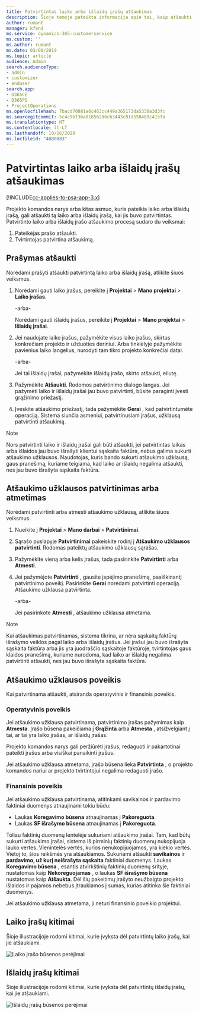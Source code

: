 ```yaml
---
title: Patvirtintas laiko arba išlaidų įrašų atšaukimas
description: Šioje temoje pateikta informacija apie tai, kaip atšaukti anksčiau patvirtintą laiko arba išlaidų operaciją.
author: rumant
manager: kfend
ms.service: dynamics-365-customerservice
ms.custom: ''
ms.author: rumant
ms.date: 03/08/2019
ms.topic: article
audience: Admin
search.audienceType:
- admin
- customizer
- enduser
search.app:
- D365CE
- D365PS
- ProjectOperations
ms.openlocfilehash: 7bacd70881a6c463cc449a365173da5338a3d3fc
ms.sourcegitcommit: 5c4c9bf3ba018562d6cb3443c01d550489c415fa
ms.translationtype: HT
ms.contentlocale: lt-LT
ms.lasthandoff: 10/16/2020
ms.locfileid: "4080883"
---
```

# <a name="recall-approved-time-or-expense-entries"></a>Patvirtintas laiko arba išlaidų įrašų atšaukimas

[!INCLUDE[cc-applies-to-psa-app-3.x](../includes/cc-applies-to-psa-app-3x.md)]

Projekto komandos narys arba kitas asmuo, kuris pateikia laiko arba išlaidų įrašą, gali atšaukti tą laiko arba išlaidų įrašą, kai jis buvo patvirtintas. Patvirtinto laiko arba išlaidų įrašo atšaukimo procesą sudaro du veiksmai:

1. Pateikėjas prašo atšaukti.
2. Tvirtintojas patvirtina atšaukimą.

## <a name="request-a-recall"></a>Prašymas atšaukti

Norėdami prašyti atšaukti patvirtintą laiko arba išlaidų įrašą, atlikite šiuos veiksmus.

1. Norėdami gauti laiko įrašus, pereikite į **Projektai** \> **Mano projektai** \> **Laiko įrašas**.

    -arba-

    Norėdami gauti išlaidų įrašus, pereikite į **Projektai** \> **Mano projektai** \> **Išlaidų įrašai**.

2. Jei naudojate laiko įrašus, pažymėkite visus laiko įrašus, skirtus konkrečiam projekto ir užduoties deriniui. Arba tinklelyje pažymėkite pavienius laiko langelius, nurodyti tam tikro projekto konkrečiai datai.

    -arba-

    Jei tai išlaidų įrašai, pažymėkite išlaidų įrašo, skirto atšaukti, eilutę.

3. Pažymėkite **Atšaukti**. Rodomos patvirtinimo dialogo langas. Jei pažymėti laiko ir išlaidų įrašai jau buvo patvirtinti, būsite paraginti įvesti grąžinimo priežastį.
4. Įveskite atšaukimo priežastį, tada pažymėkite **Gerai** , kad patvirtintumėte operaciją. Sistema siunčia asmeniui, patvirtinusiam įrašus, užklausą patvirtinti atšaukimą.

> [!NOTE]
> Nors patvirtinti laiko ir išlaidų įrašai gali būti atšaukti, jei patvirtintas laikas arba išlaidos jau buvo išrašyti klientui sąskaita faktūra, nebus galima sukurti atšaukimo užklausos. Naudotojas, kuris bando sukurti atšaukimo užklausą, gaus pranešimą, kuriame teigiama, kad laiko ar išlaidų negalima atšaukti, nes jau buvo išrašyta sąskaita faktūra.

## <a name="approve-or-reject-a-recall-request"></a>Atšaukimo užklausos patvirtinimas arba atmetimas

Norėdami patvirtinti arba atmesti atšaukimo užklausą, atlikite šiuos veiksmus.

1. Nueikite į **Projektai** \> **Mano darbai** \> **Patvirtinimai**.
2. Sąrašo puslapyje **Patvirtinimai** pakeiskite rodinį į **Atšaukimo užklausos patvirtinti**. Rodomas pateiktų atšaukimo užklausų sąrašas.
3. Pažymėkite vieną arba kelis įrašus, tada pasirinkite **Patvirtinti** arba **Atmesti**.
4. Jei pažymėjote **Patvirtinti** , gausite įspėjimo pranešimą, paaiškinantį patvirtinimo poveikį. Pasirinkite **Gerai** norėdami patvirtinti operaciją. Atšaukimo užklausa patvirtinta.

    -arba-

    Jei pasirinkote **Atmesti** , atšaukimo užklausa atmetama.

> [!NOTE]
> Kai atšaukimas patvirtinamas, sistema tikrina, ar nėra sąskaitų faktūrų išrašymo veiklos pagal laiko arba išlaidų įrašus. Jei įrašui jau buvo išrašyta sąskaita faktūra arba jis yra juodraščio sąskaitoje faktūroje, tvirtintojas gaus klaidos pranešimą, kuriame nurodoma, kad laiko ar išlaidų negalima patvirtinti atšaukti, nes jau buvo išrašyta sąskaita faktūra.

## <a name="impact-of-a-recall-request"></a>Atšaukimo užklausos poveikis

Kai patvirtinama atšaukti, atsiranda operatyvinis ir finansinis poveikis.

### <a name="operational-impact"></a>Operatyvinis poveikis

Jei atšaukimo užklausa patvirtinama, patvirtinimo įrašas pažymimas kaip **Atmesta**. Įrašo būsena pakeičiama į **Grąžinta** arba **Atmesta** , atsižvelgiant į tai, ar tai yra laiko įrašas, ar išlaidų įrašas.

Projekto komandos narys gali peržiūrėti įrašus, redaguoti ir pakartotinai pateikti įrašus arba visiškai panaikinti įrašus.

Jei atšaukimo užklausa atmetama, įrašo būsena lieka **Patvirtinta** , o projekto komandos nariui ar projekto tvirtintojui negalima redaguoti įrašo.

### <a name="financial-impact"></a>Finansinis poveikis

Jei atšaukimo užklausa patvirtinama, atitinkami savikainos ir pardavimo faktiniai duomenys atnaujinami tokiu būdu:

- Laukas **Koregavimo būsena** atnaujinamas į **Pakoreguota**.
- Laukas **SF išrašymo būsena** atnaujinamas į **Pakoreguota**.

Toliau faktinių duomenų lentelėje sukuriami atšaukimo įrašai. Tam, kad būtų sukurti atšaukimo įrašai, sistema iš pirminių faktinių duomenų nukopijuoja lauko vertes. Vienintelės vertės, kurios nenukopijuojamos, yra kiekio vertės. Vietoj to, šios reikšmės yra atšaukiamos. Sukuriami atšaukti **savikainos** ir **pardavimo, už kurį neišrašyta sąskaita** faktiniai duomenys. Laukas **Koregavimo būsena** , esantis atvirkštinių faktinių duomenų srityje, nustatomas kaip **Nekoreguojamas** , o laukas **SF išrašymo būsena** nustatomas kaip **Atšaukta**. Dėl šių pakeitimų įrašyto neužbaigto projekto išlaidos ir pajamos nebebus įtraukiamos į sumas, kurias atitinka šie faktiniai duomenys.

Jei atšaukimo užklausa atmetama, ji neturi finansinio poveikio projektui.

## <a name="changes-to-time-entry-records"></a>Laiko įrašų kitimai

Šioje iliustracijoje rodomi kitimai, kurie įvyksta dėl patvirtintų laiko įrašų, kai jie atšaukiami.

![Laiko įrašo būsenos perėjimai](media/TimeEntryStateTransitions.png)

## <a name="changes-to-expense-entry-records"></a>Išlaidų įrašų kitimai

Šioje iliustracijoje rodomi kitimai, kurie įvyksta dėl patvirtintų išlaidų įrašų, kai jie atšaukiami.

![Išlaidų įrašų būsenos perėjimai](media/ExpenseEntryStateTransitions.png)
